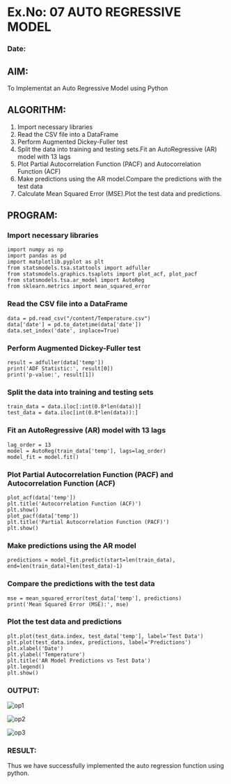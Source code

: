 # Ex.No: 07                                       AUTO REGRESSIVE MODEL
### Date: 

## AIM:
To Implementat an Auto Regressive Model using Python

## ALGORITHM:
1. Import necessary libraries
2. Read the CSV file into a DataFrame
3. Perform Augmented Dickey-Fuller test
4. Split the data into training and testing sets.Fit an AutoRegressive (AR) model with 13 lags
5. Plot Partial Autocorrelation Function (PACF) and Autocorrelation Function (ACF)
6. Make predictions using the AR model.Compare the predictions with the test data
7. Calculate Mean Squared Error (MSE).Plot the test data and predictions.
   
## PROGRAM:
### Import necessary libraries
```
import numpy as np
import pandas as pd
import matplotlib.pyplot as plt
from statsmodels.tsa.stattools import adfuller
from statsmodels.graphics.tsaplots import plot_acf, plot_pacf
from statsmodels.tsa.ar_model import AutoReg
from sklearn.metrics import mean_squared_error
```
### Read the CSV file into a DataFrame
```
data = pd.read_csv("/content/Temperature.csv")  
data['date'] = pd.to_datetime(data['date'])
data.set_index('date', inplace=True)
```
### Perform Augmented Dickey-Fuller test
```
result = adfuller(data['temp']) 
print('ADF Statistic:', result[0])
print('p-value:', result[1])
```
### Split the data into training and testing sets
```
train_data = data.iloc[:int(0.8*len(data))]
test_data = data.iloc[int(0.8*len(data)):]
```
### Fit an AutoRegressive (AR) model with 13 lags
```
lag_order = 13
model = AutoReg(train_data['temp'], lags=lag_order)
model_fit = model.fit()
```
### Plot Partial Autocorrelation Function (PACF) and Autocorrelation Function (ACF)
```
plot_acf(data['temp'])
plt.title('Autocorrelation Function (ACF)')
plt.show()
plot_pacf(data['temp'])
plt.title('Partial Autocorrelation Function (PACF)')
plt.show()
```
### Make predictions using the AR model
```
predictions = model_fit.predict(start=len(train_data), end=len(train_data)+len(test_data)-1)
```
### Compare the predictions with the test data
```
mse = mean_squared_error(test_data['temp'], predictions)
print('Mean Squared Error (MSE):', mse)
```
### Plot the test data and predictions
```
plt.plot(test_data.index, test_data['temp'], label='Test Data')
plt.plot(test_data.index, predictions, label='Predictions')
plt.xlabel('Date')
plt.ylabel('Temperature')
plt.title('AR Model Predictions vs Test Data')
plt.legend()
plt.show()
```

### OUTPUT:
![op1](https://github.com/Ishu-Vasanth/TSA_EXP7/assets/94154614/44e98d7a-e872-49a7-9d49-01ac0f5fe0b1)

![op2](https://github.com/Ishu-Vasanth/TSA_EXP7/assets/94154614/82c2d08f-2373-4ee2-b1cb-e202f7377867)

![op3](https://github.com/Ishu-Vasanth/TSA_EXP7/assets/94154614/3e440ecc-d521-44ed-bc25-ea8852c5d8e8)

### RESULT:
Thus we have successfully implemented the auto regression function using python.

